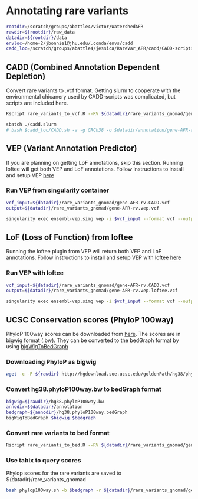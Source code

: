 # Annotating rare variants
```bash
rootdir=/scratch/groups/abattle4/victor/WatershedAFR
rawdir=${rootdir}/raw_data
datadir=${rootdir}/data
envloc=/home-2/jbonnie1@jhu.edu/.conda/envs/cadd
cadd_loc=/scratch/groups/abattle4/jessica/RareVar_AFR/cadd/CADD-scripts
```



## CADD (Combined Annotation Dependent Depletion)


Convert rare variants to .vcf format. Getting slurm to cooperate with the environmental chicanery used by CADD-scripts was complicated, but scripts are included here.
```bash
Rscript rare_variants_to_vcf.R --RV ${datadir}/rare_variants_gnomad/gene-AFR-rv.txt

sbatch ./cadd.slurm
# bash $cadd_loc/CADD.sh -a -g GRCh38 -o $datadir/annotation/gene-AFR-rv.CADD.tsv.gz ${datadir}/rare_variants_gnomad/gene-AFR-rv.CADD.vcf

```


## VEP (Variant Annotation Predictor)
If you are planning on getting LoF annotations, skip this section. Running loftee will get both VEP and LoF annotations. Follow instructions to install and setup VEP [here](https://github.com/battle-lab/battle-lab-guide/blob/master/marcc_guide/software/VEP-singularity-docker.md)

### Run VEP from singularity container
```bash
vcf_input=${datadir}/rare_variants_gnomad/gene-AFR-rv.CADD.vcf
output=${datadir}/rare_variants_gnomad/gene-AFR-rv.vep.vcf

singularity exec ensembl-vep.simg vep -i $vcf_input --format vcf --output_file $output --vcf --cache
```
## LoF (Loss of Function) from loftee
Running the loftee plugin from VEP will return both VEP and LoF annotations. Follow instructions to install and setup VEP with loftee [here](https://github.com/battle-lab/battle-lab-guide/blob/master/marcc_guide/software/VEP-singularity-docker.md)

### Run VEP with loftee
```bash
vcf_input=${datadir}/rare_variants_gnomad/gene-AFR-rv.CADD.vcf
output=${datadir}/rare_variants_gnomad/gene-AFR-rv.vep.loftee.vcf

singularity exec ensembl-vep.simg vep -i $vcf_input --format vcf --output_file $output --vcf --cache --plugin LoF,loftee_path:$HOME/.vep/Plugins/loftee/ --dir_plugins $HOME/.vep/Plugins/loftee/
```
## UCSC Conservation scores (PhyloP 100way)
PhyloP 100way scores can be downloaded from [here](http://hgdownload.soe.ucsc.edu/goldenPath/hg38/phyloP100way/). The scores are in bigwig format (.bw). They can be converted to the bedGraph format by using [bigWigToBedGraph](http://hgdownload.soe.ucsc.edu/admin/exe/)

### Downloading PhyloP as bigwig
```bash
wget -c -P ${rawdir} http://hgdownload.soe.ucsc.edu/goldenPath/hg38/phyloP100way/hg38.phyloP100way.bw
```

### Convert hg38.phyloP100way.bw to bedGraph format
```bash
bigwig=${rawdir}/hg38.phyloP100way.bw
annodir=${datadir}/annotation
bedgraph=${annodir}/hg38.phyloP100way.bedGraph
bigWigToBedGraph $bigwig $bedgraph
```

### Convert rare variants to bed format
```bash
Rscript rare_variants_to_bed.R --RV ${datadir}/rare_variants_gnomad/gene-AFR-rv.txt
```

### Use tabix to query scores
Phylop scores for the rare variants are saved to ${datadir}/rare_variants_gnomad
```bash
bash phylop100way.sh -b $bedgraph -r ${datadir}/rare_variants_gnomad/gene-AFR-rv.bed
```

